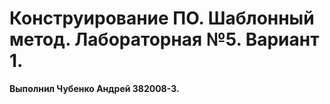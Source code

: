# Конструирование ПО. Шаблонный метод. Лабораторная №5. Вариант 1.
<b>Выполнил Чубенко Андрей 382008-3.</b>




